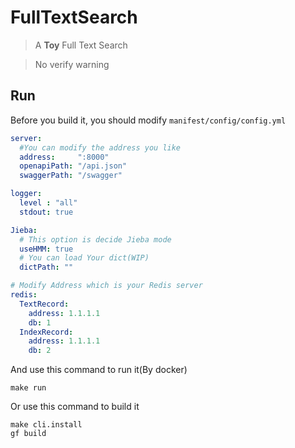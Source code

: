 # FullTextSearch

> A **Toy** Full Text Search

> No verify warning

## Run
Before you build it, you should modify `manifest/config/config.yml`
```yaml
server:
  #You can modify the address you like
  address:     ":8000"
  openapiPath: "/api.json"
  swaggerPath: "/swagger"

logger:
  level : "all"
  stdout: true

Jieba:
  # This option is decide Jieba mode
  useHMM: true
  # You can load Your dict(WIP)
  dictPath: ""

# Modify Address which is your Redis server
redis:
  TextRecord:
    address: 1.1.1.1
    db: 1
  IndexRecord:
    address: 1.1.1.1
    db: 2
```

And use this command to run it(By docker)
```shell
make run
```

Or use this command to build it
```shell
make cli.install
gf build
```
